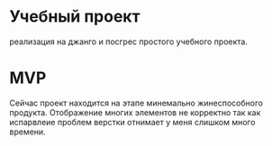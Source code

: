 # Учебный проект 
реализация на джанго и посгрес простого учебного проекта.
# MVP
Сейчас проект находится на этапе минемально жинеспособного продукта. Отображение многих элементов не корректно так как испарвлеие проблем верстки отнимает у меня слишком много времени.

